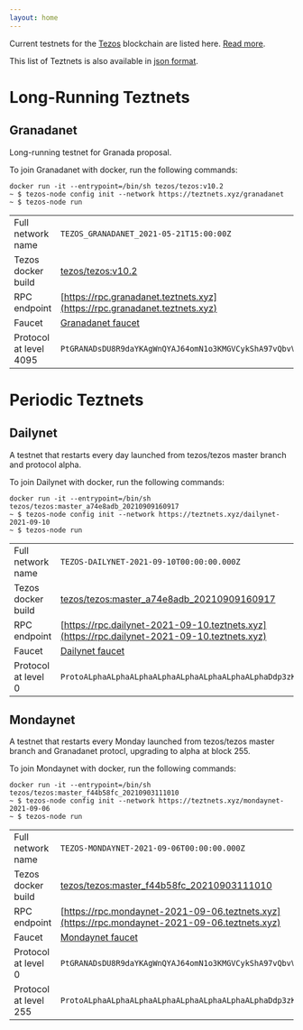 ```yaml
---
layout: home
---
```


Current testnets for the [Tezos](https://tezos.com) blockchain are listed here. [Read more](about/).

This list of Teztnets is also available in [json format](https://teztnets.xyz/teztnets.json).

# Long-Running Teztnets


## Granadanet
Long-running testnet for Granada proposal.

To join Granadanet with docker, run the following commands:

```
docker run -it --entrypoint=/bin/sh tezos/tezos:v10.2
~ $ tezos-node config init --network https://teztnets.xyz/granadanet
~ $ tezos-node run
```

| | |
|-------|---------------------|
| Full network name | `TEZOS_GRANADANET_2021-05-21T15:00:00Z` |
| Tezos docker build | [tezos/tezos:v10.2](https://hub.docker.com/r/tezos/tezos/tags?page=1&ordering=last_updated&name=v10.2) |
| RPC endpoint | [https://rpc.granadanet.teztnets.xyz](https://rpc.granadanet.teztnets.xyz) |
| Faucet | [Granadanet faucet](https://faucet.tzalpha.net) |
| Protocol at level 4095 |  `PtGRANADsDU8R9daYKAgWnQYAJ64omN1o3KMGVCykShA97vQbvV` |



# Periodic Teztnets


## Dailynet
A testnet that restarts every day launched from tezos/tezos master branch and protocol alpha.

To join Dailynet with docker, run the following commands:

```
docker run -it --entrypoint=/bin/sh tezos/tezos:master_a74e8adb_20210909160917
~ $ tezos-node config init --network https://teztnets.xyz/dailynet-2021-09-10
~ $ tezos-node run
```

| | |
|-------|---------------------|
| Full network name | `TEZOS-DAILYNET-2021-09-10T00:00:00.000Z` |
| Tezos docker build | [tezos/tezos:master_a74e8adb_20210909160917](https://hub.docker.com/r/tezos/tezos/tags?page=1&ordering=last_updated&name=master_a74e8adb_20210909160917) |
| RPC endpoint | [https://rpc.dailynet-2021-09-10.teztnets.xyz](https://rpc.dailynet-2021-09-10.teztnets.xyz) |
| Faucet | [Dailynet faucet](https://faucet.dailynet-2021-09-10.teztnets.xyz) |
| Protocol at level 0 |  `ProtoALphaALphaALphaALphaALphaALphaALphaALphaDdp3zK` |


## Mondaynet
A testnet that restarts every Monday launched from tezos/tezos master branch and Granadanet protocl, upgrading to alpha at block 255.

To join Mondaynet with docker, run the following commands:

```
docker run -it --entrypoint=/bin/sh tezos/tezos:master_f44b58fc_20210903111010
~ $ tezos-node config init --network https://teztnets.xyz/mondaynet-2021-09-06
~ $ tezos-node run
```

| | |
|-------|---------------------|
| Full network name | `TEZOS-MONDAYNET-2021-09-06T00:00:00.000Z` |
| Tezos docker build | [tezos/tezos:master_f44b58fc_20210903111010](https://hub.docker.com/r/tezos/tezos/tags?page=1&ordering=last_updated&name=master_f44b58fc_20210903111010) |
| RPC endpoint | [https://rpc.mondaynet-2021-09-06.teztnets.xyz](https://rpc.mondaynet-2021-09-06.teztnets.xyz) |
| Faucet | [Mondaynet faucet](https://faucet.mondaynet-2021-09-06.teztnets.xyz) |
| Protocol at level 0 |  `PtGRANADsDU8R9daYKAgWnQYAJ64omN1o3KMGVCykShA97vQbvV` |
| Protocol at level 255 |  `ProtoALphaALphaALphaALphaALphaALphaALphaALphaDdp3zK` |




